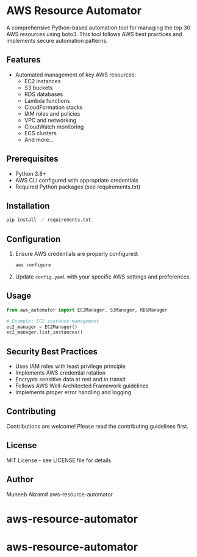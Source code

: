 # AWS Resource Automator

A comprehensive Python-based automation tool for managing the top 30 AWS resources using boto3. This tool follows AWS best practices and implements secure automation patterns.

## Features

- Automated management of key AWS resources:
  - EC2 instances
  - S3 buckets
  - RDS databases
  - Lambda functions
  - CloudFormation stacks
  - IAM roles and policies
  - VPC and networking
  - CloudWatch monitoring
  - ECS clusters
  - And more...

## Prerequisites

- Python 3.8+
- AWS CLI configured with appropriate credentials
- Required Python packages (see requirements.txt)

## Installation

```bash
pip install -r requirements.txt
```

## Configuration

1. Ensure AWS credentials are properly configured:
   ```bash
   aws configure
   ```

2. Update `config.yaml` with your specific AWS settings and preferences.

## Usage

```python
from aws_automator import EC2Manager, S3Manager, RDSManager

# Example: EC2 instance management
ec2_manager = EC2Manager()
ec2_manager.list_instances()
```

## Security Best Practices

- Uses IAM roles with least privilege principle
- Implements AWS credential rotation
- Encrypts sensitive data at rest and in transit
- Follows AWS Well-Architected Framework guidelines
- Implements proper error handling and logging

## Contributing

Contributions are welcome! Please read the contributing guidelines first.

## License

MIT License - see LICENSE file for details.

## Author

Muneeb Akram# aws-resource-automator
# aws-resource-automator
# aws-resource-automator
